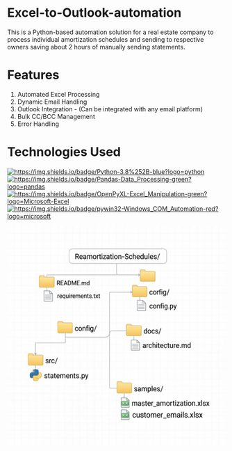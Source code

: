 # Excel-to-Outlook-automation
This is a Python-based automation solution for a real estate company to process individual amortization schedules and sending to respective owners saving about 2 hours of manually sending statements.

# Features
1. Automated Excel Processing
2. Dynamic Email Handling
3. Outlook Integration - (Can be integrated with any email platform)
4. Bulk CC/BCC Management
5. Error Handling

# Technologies Used
<a href="https://img.shields.io/badge/Python-3.8%252B-blue?logo=python" target="blank"><img align="center" src="https://img.shields.io/badge/Python-3.8%252B-blue?logo=python" alt="https://img.shields.io/badge/Python-3.8%252B-blue?logo=python" height="40" width="auto" /></a>   
<a href="https://img.shields.io/badge/Pandas-Data_Processing-green?logo=pandas" target="blank"><img align="center" src="https://img.shields.io/badge/Pandas-Data_Processing-green?logo=pandas" alt="https://img.shields.io/badge/Pandas-Data_Processing-green?logo=pandas" height="40" width="auto" /></a>   
<a href="https://img.shields.io/badge/OpenPyXL-Excel_Manipulation-green?logo=Microsoft-Excel" target="blank"><img align="center" src="https://img.shields.io/badge/OpenPyXL-Excel_Manipulation-green?logo=Microsoft-Excel" alt="https://img.shields.io/badge/OpenPyXL-Excel_Manipulation-green?logo=Microsoft-Excel" height="40" width="auto" /></a>  
<a href="https://img.shields.io/badge/pywin32-Windows_COM_Automation-red?logo=microsoft" target="blank"><img align="center" src="https://img.shields.io/badge/pywin32-Windows_COM_Automation-red?logo=microsoft" alt="https://img.shields.io/badge/pywin32-Windows_COM_Automation-red?logo=microsoft" height="40" width="auto" /></a>   

![Folder Structure Diagram](folder_structure.png)

